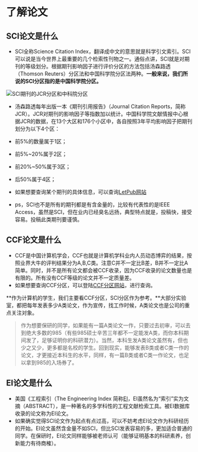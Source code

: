 # 了解论文

## SCI论文是什么

- SCI全称Science Citation Index，翻译成中文的意思就是科学引文索引。SCI可以说是当今世界上最重要的几个检索性刊物之一。通俗点讲，SCI就是对期刊的等级划分。根据期刊影响因子进行评价分区的方法包括汤森路透（Thomson Reuters）分区法和中国科学院分区法两种。**一般来说，我们所说的SCI分区指的是中国科学院分区。**

![SCI期刊的JCR分区和中科院分区](https://jhfaoisehoiew.oss-cn-beijing.aliyuncs.com/img/SCI期刊的JCR分区和中科院分区.png)

-  汤森路透每年出版一本《期刊引用报告》（Journal Citation Reports，简称JCR）。JCR对期刊的影响因子等指数加以统计。中国科学院文献情报中心根据JCR的数据，在13个大区和176个小区中，各自按照3年平均影响因子把期刊划分为以下4个区：
  - 前5%的数量属于1区；
  - 前5%~20%属于2区；
  - 前20%~50%属于3区；
  - 后50%属于4区；

- 如果想要查询某个期刊的具体信息，可以查询[LetPub网站](https://letpub.com.cn/index.php?page=journalapp&view=search)
- ps，SCI也不是所有的期刊都是有含金量的，比较有代表性的是IEEE Access，虽然是SCI，但在业内已经臭名远扬，典型特点就是，投稿快，接受容易。投稿此类期刊要谨慎。



## CCF论文是什么

- CCF是中国计算机学会，CCF也就是计算机学科业内人员动态博弈的结果，按照业界大牛的评判结果分为A,B,C类。注意C并不一定比B差，B并不一定比A简单。同时，并不是所有论文都会被CCF收录，因为CCF收录的论文数量也是有限的。所有没有CCF等级的论文并不一定质量差。
- 如果想要查询CCF分区，可以登陆[CCF分区网站](https://ccf.atom.im/)，进行查询。



**作为计算机的学生，我们主要看CCF分区，SCI分区作为参考。**大部分实验室，都把每年发表多少A类论文，作为宣传，找工作时候，A类论文也是公司的重点关注对象。

> 作为想要保研的同学，如果能有一篇A类论文一作，只要过去初审，可以去到绝大多数的985（有些985硕士辛苦三年都不一定能发A类，而你本科期间发了，足够证明你的科研潜力）。当然，本科生发A类论文虽然有，但也少之又少，更多都是名校的学生。回到现实，能够发表B类或者C类一作的论文，才更接近本科生的水平，同样，有一篇B类或者C类一作论文，也足以拿到985的入场券了。

## EI论文是什么

- 美国《工程索引（The Engineering Index 简称[EI](http://www.ei-istp.com/)，EI虽然名为“索引”实为文摘（ABSTRACT），是一种著名的多学科性的工程文献检索工具。被EI数据库收录的论文称为EI论文。
- 如果确实觉得SCI论文作为起点有点过高，可以不妨考虑EI论文作为科研经历的开始。EI论文虽然含金量不如SCI，但比SCI发表容易的多，更加适合普通的同学。在保研时，EI论文同样能够被老师认可（能够证明基本的科研素养，创新能力有待商榷）。